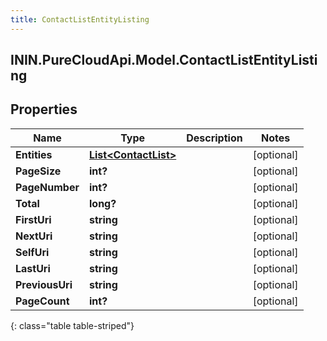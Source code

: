 ```yaml
---
title: ContactListEntityListing
---
```

## ININ.PureCloudApi.Model.ContactListEntityListing

## Properties

|Name | Type | Description | Notes|
|------------ | ------------- | ------------- | -------------|
| **Entities** | [**List&lt;ContactList&gt;**](ContactList.html) |  | [optional] |
| **PageSize** | **int?** |  | [optional] |
| **PageNumber** | **int?** |  | [optional] |
| **Total** | **long?** |  | [optional] |
| **FirstUri** | **string** |  | [optional] |
| **NextUri** | **string** |  | [optional] |
| **SelfUri** | **string** |  | [optional] |
| **LastUri** | **string** |  | [optional] |
| **PreviousUri** | **string** |  | [optional] |
| **PageCount** | **int?** |  | [optional] |
{: class="table table-striped"}


